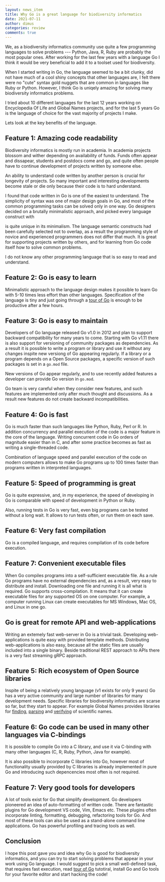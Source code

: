 ```yaml
---
layout: news_item
title: Why Go is a great language for biodiversity informatics
date: 2021-07-11
author: dimus
categories: review
comments: true
---
```


We, as a biodiversity informatics community use quite a few programming
languages to solve problems --- Python, Java, R, Ruby are probably the most
popular ones. After working for the last few years with a language Go I think
it would be very beneficial to add it to a toolset used for biodiversity.

When I started writing in Go, the language seemed to be  a bit clunky,
did not have much of a cool shiny concepts that other languages are, I felt
there were no "cute" syntax gold nuggets that are common in languages like
Ruby or Python. However, I think Go is uniqely amazing for solving many
biodiversity informatics problems.

I tried about 10 different languages for the last 12 years working on
Encyclopedia Of Life and Global Names projects, and for the last 5 years Go
is the language of choice for the vast majority of projects I make.

Lets look at the key benefits of the language.

## Feature 1: Amazing code readability

Biodiversity informatics is mostly run in academia. In academia projects
blossom and wither depending on availability of funds. Funds often appear and
dissapear, students and postdocs come and go, and quite often people have to
continue development of projects written by someone else.

An ability to understand code written by another person is crucial
for longevity of projects. So many important and interesting developments
become stale or die only because their code is to hard understand.

I found that code written in Go is one of the easiest to understand. The
simplicity of syntax was one of major design goals in Go, and most of the
common programming tasks can be solved only in one way. Go designers decided
on a brutally minimalistic approach, and picked every language construct with

is quite unique in its minimalism. The
language semantic constructs had been carefully selected not to overlap, as a
result the programming style of novice and experienced programmers does not
differ that much. It is great for supporting projects written by others, and
for learning from Go code itself how to solve common problems.

I do not know any other programming language that is so easy to read and
understand.

## Feature 2: Go is easy to learn

Minimalistic approach to the language design makes it possible to learn Go with
5-10 times less effort than other languages. Specification of the language is
tiny and just going through a [tour of Go] is enough to be productive
after a few hours.

## Feature 3: Go is easy to maintain

Developers of Go language released Go v1.0 in 2012 and plan to support backward
compatibility for many years to come. Starting with Go v1.11 there is also
support for versioning of community packages as dependencies. As a result
it is possible to write a program or library and use it without any changes
inspite new versiong of Go appearing regularly. If a library or a program
depends on a Open Source packages, a specific version of such packages is
set in a `go.mod` file.

New versions of Go appear regularly, and to use recently added features a
developer can provide Go version in `go.mod`.

Go team is very careful when they consider new features, and such features are
implemented only after much thought and discussions. As a result new features
do not create backward incompatibilities.

## Feature 4: Go is fast

Go is much faster than such languages like Python, Ruby, Perl or R. In addition
concurrency and parallel execution of the code is a major feature in the core
of the language. Writing concurrent code in Go orders of magnitude easier than
in C, and after some practice becomes as fast as writing a single-threaded
code.

Combination of language speed and parallel execution of the code on modern
computers allows to make Go programs up to 100 times faster than programs
written in interpreted languages.

## Feature 5: Speed of programming is great

Go is quite expressive, and, in my experience, the speed of developing in Go
is comparable with speed of development in Python or Ruby.

Also, running tests in Go is very fast, even big programs
can be tested without a long wait. It allows to run tests often, or run
them on each save.

## Feature 6: Very fast compilation

Go is a compiled language, and requires compilation of its code before
execution.

## Feature 7: Convenient executable files

When Go compiles programs into a self-sufficient executable file. As a rule
Go programs have no external dependencies and, as a result, very easy to
distribute and install. Downloading one file and running it is all what is
required. Go supports cross-compilation. It means that it can create
executable files for any supported OS on one computer. For example, a computer
running Linux can create executables for MS Windows, Mac OS, and Linux in one
go.

## Go is great for remote API and web-applications

Writing an extemely fast web-server in Go is a trivial task. Developing
web-applications is quite easy with provided template methods. Distributing
web-applications is also easy, because all the static files are usually
included into a single binary. Beside traditional REST approach to APIs
there is a very fast streaming gRPC approach.

## Feature 5: Rich ecosystem of Open Source libraries

Inspite of being a relatively young language (v1 exists for only 9 years) Go
has a very active community and large number of libraries for many development
needs. Specific libraries for biodiversity informatics are scarse so far, but
they start to appear. For example Global Names provides libraries for [finding],
[parsing] and [verifying] of scientific names.

## Feature 6: Go code can be used in many other languages via C-bindings

It is possible to compile Go into a C library, and use it via C-binding with
many other languages (C, R, Ruby, Python, Java for example).

It is also possible to incorporate C libraries into Go, however most of
functionality usually provided by C libraries is already implemented in
pure Go and introducing such depencencies most often is not required.

## Feature 7: Very good tools for developers

A lot of tools exist for Go that simplify development. Go developers pioneered
an idea of auto-formatting of written code. There are fantastic plugins for Go
development VS code, Vim, Emacs etc. These plugins often incorporate linting,
formatting, debugging, refactoring tools for Go. And most of these tools
can also be used as a stand-alone command line applications. Go has powerful
profiling and tracing tools as well.

## Conclusion

I hope this post gave you and idea why Go is good for biodiversity informatics,
and you can try to start solving problems that appear in your work using
Go language. I would suggest to pick a small well-defined task, that requires
fast execution, read [tour of Go] tutotiral, install Go and Go tools for your
favorite editor and start hacking the code!

[finding]: https://github.com/gnames/gnfinder
[parsing]: https://github.com/gnames/gnparser
[verifying]: https://github.com/gnames/gnverifier
[tour of Go]: https://tour.golang.org/welcome/1